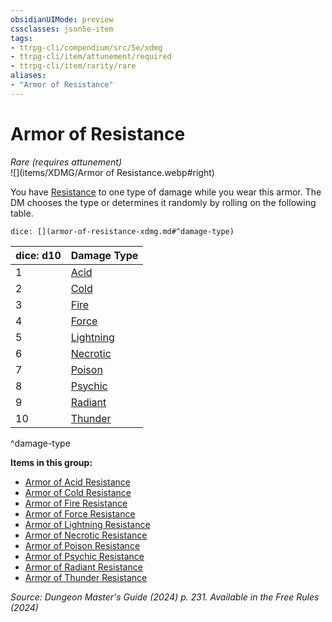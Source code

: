 ```yaml
---
obsidianUIMode: preview
cssclasses: json5e-item
tags:
- ttrpg-cli/compendium/src/5e/xdmg
- ttrpg-cli/item/attunement/required
- ttrpg-cli/item/rarity/rare
aliases: 
- "Armor of Resistance"
---
```

# Armor of Resistance
*Rare (requires attunement)*  
![](items/XDMG/Armor of Resistance.webp#right)  


You have [Resistance](3-Compendium/CLI/rules/variant-rules/resistance-xphb.md) to one type of damage while you wear this armor. The DM chooses the type or determines it randomly by rolling on the following table.

`dice: [](armor-of-resistance-xdmg.md#^damage-type)`

| dice: d10 | Damage Type |
|-----------|-------------|
| 1 | [Acid](armor-of-acid-resistance-xdmg.md) |
| 2 | [Cold](armor-of-cold-resistance-xdmg.md) |
| 3 | [Fire](armor-of-fire-resistance-xdmg.md) |
| 4 | [Force](armor-of-force-resistance-xdmg.md) |
| 5 | [Lightning](armor-of-lightning-resistance-xdmg.md) |
| 6 | [Necrotic](armor-of-necrotic-resistance-xdmg.md) |
| 7 | [Poison](armor-of-poison-resistance-xdmg.md) |
| 8 | [Psychic](armor-of-psychic-resistance-xdmg.md) |
| 9 | [Radiant](armor-of-radiant-resistance-xdmg.md) |
| 10 | [Thunder](armor-of-thunder-resistance-xdmg.md) |
^damage-type

**Items in this group:**

- [Armor of Acid Resistance](armor-of-acid-resistance-xdmg.md)
- [Armor of Cold Resistance](armor-of-cold-resistance-xdmg.md)
- [Armor of Fire Resistance](armor-of-fire-resistance-xdmg.md)
- [Armor of Force Resistance](armor-of-force-resistance-xdmg.md)
- [Armor of Lightning Resistance](armor-of-lightning-resistance-xdmg.md)
- [Armor of Necrotic Resistance](armor-of-necrotic-resistance-xdmg.md)
- [Armor of Poison Resistance](armor-of-poison-resistance-xdmg.md)
- [Armor of Psychic Resistance](armor-of-psychic-resistance-xdmg.md)
- [Armor of Radiant Resistance](armor-of-radiant-resistance-xdmg.md)
- [Armor of Thunder Resistance](armor-of-thunder-resistance-xdmg.md)

*Source: Dungeon Master's Guide (2024) p. 231. Available in the Free Rules (2024)*